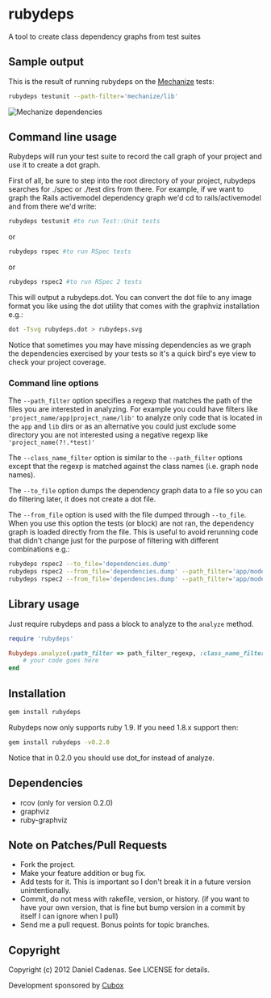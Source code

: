 rubydeps
========

A tool to create class dependency graphs from test suites

Sample output
-------------

This is the result of running rubydeps on the [Mechanize](http://github.com/tenderlove/mechanize) tests:

```bash
rubydeps testunit --path-filter='mechanize/lib'
```

![Mechanize dependencies](https://github.com/dcadenas/rubydeps/raw/master/mechanize-deps.png)


Command line usage
------------------


Rubydeps will run your test suite to record the call graph of your project and use it to create a dot graph.

First of all, be sure to step into the root directory of your project, rubydeps searches for ./spec or ./test dirs from there.
For example, if we want to graph the Rails activemodel dependency graph we'd cd to rails/activemodel and from there we'd write:

```bash
rubydeps testunit #to run Test::Unit tests
```    

or

```bash
rubydeps rspec #to run RSpec tests
```

or

```bash
rubydeps rspec2 #to run RSpec 2 tests
```

This will output a rubydeps.dot. You can convert the dot file to any image format you like using the dot utility that comes with the graphviz installation e.g.:

```bash
dot -Tsvg rubydeps.dot > rubydeps.svg
```

Notice that sometimes you may have missing dependencies as we graph the dependencies exercised by your tests so it's a quick bird's eye view to check your project coverage.

### Command line options

The `--path_filter` option specifies a regexp that matches the path of the files you are interested in analyzing. For example you could have filters like `'project_name/app|project_name/lib'` to analyze only code that is located in the `app` and `lib` dirs or as an alternative you could just exclude some directory you are not interested using a negative regexp like `'project_name(?!.*test)'`

The `--class_name_filter` option is similar to the `--path_filter` options except that the regexp is matched against the class names (i.e. graph node names).

The `--to_file` option dumps the dependency graph data to a file so you can do filtering later, it does not create a dot file.

The `--from_file` option is used with the file dumped through `--to_file`. When you use this option the tests (or block) are not ran, the dependency graph is loaded directly from the file. This is useful to avoid rerunning code that didn't change just for the purpose of filtering with different combinations e.g.:

```bash
rubydeps rspec2 --to_file='dependencies.dump'
rubydeps rspec2 --from_file='dependencies.dump' --path_filter='app/models'
rubydeps rspec2 --from_file='dependencies.dump' --path_filter='app/models|app/controllers'
```

Library usage
-------------

Just require rubydeps and pass a block to analyze to the `analyze` method.

```ruby
require 'rubydeps'

Rubydeps.analyze(:path_filter => path_filter_regexp, :class_name_filter => class_name_filter_regexp, :to_file => "dependencies.dump") do
    # your code goes here
end
```

Installation
------------

```bash
gem install rubydeps
```

Rubydeps now only supports ruby 1.9. If you need 1.8.x support then:

```bash
gem install rubydeps -v0.2.0
```

Notice that in 0.2.0 you should use dot_for instead of analyze.

Dependencies
------------

* rcov (only for version 0.2.0)
* graphviz
* ruby-graphviz

Note on Patches/Pull Requests
-----------------------------

* Fork the project.
* Make your feature addition or bug fix.
* Add tests for it. This is important so I don't break it in a
  future version unintentionally.
* Commit, do not mess with rakefile, version, or history.
  (if you want to have your own version, that is fine but bump version in a commit by itself I can ignore when I pull)
* Send me a pull request. Bonus points for topic branches.

Copyright
---------

Copyright (c) 2012 Daniel Cadenas. See LICENSE for details.

Development sponsored by [Cubox](http://www.cuboxlabs.com)
